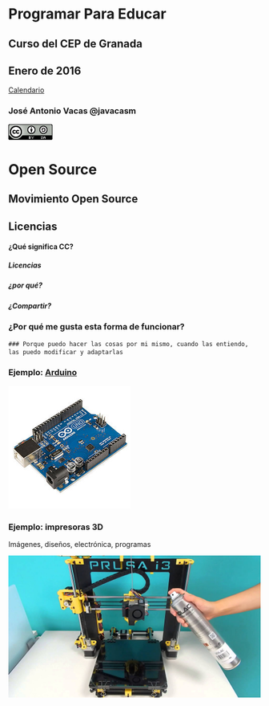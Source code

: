 # Programar Para Educar

## Curso del CEP de Granada

## Enero de 2016

[Calendario](./Indice.md)

### José Antonio Vacas @javacasm

![CCbySA](imagenes/CCbySQ_88x31.png)

# Open Source

## Movimiento Open Source

## Licencias



#### ¿Qué significa CC?
#####  Licencias
#####  ¿por qué?
#####  ¿Compartir?

### ¿Por qué me gusta esta forma de funcionar?

	### Porque puedo hacer las cosas por mi mismo, cuando las entiendo, las puedo modificar y adaptarlas

### Ejemplo: [Arduino](http://www.arduino.cc)
![arduino](./imagenes/Arduino_Uno_-_R3.jpg)


### Ejemplo: impresoras 3D
Imágenes, diseños, electrónica, programas

![prusa](./imagenes/prusa.jpg)
